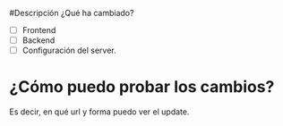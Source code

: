 #Descripción
¿Qué ha cambiado?

- [ ] Frontend
- [ ] Backend
- [ ] Configuración del server.

# ¿Cómo puedo probar los cambios?
Es decir, en qué url y forma puedo ver el update.
